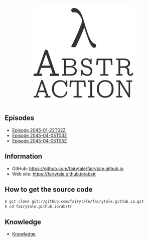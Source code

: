 <!-- IGNORE
<p align="center" class="file-vars">
(* -*- title: "λ Abstraction"; theme: "百合" -*- *)
</p>
IGNORE -->

<p align="center"><a href="./"><img id="logo" 
src="img/abstr-logo.png" width="320px" height="320px" /></a></p>

<!-- IGNORE
<p class="local-vars">
(* Local Variables: *)<br />
(* Stability: experimental *)<br />
(* End: *)<br />
</p>
IGNORE -->

## Episodes

* [Episode 2045-01-22T02Z](episode/2045-01-22T02Z.md)
* [Episode 2045-04-05T03Z](episode/2045-04-05T03Z.md)
* [Episode 2045-04-05T05Z](episode/2045-04-05T05Z.md)

## Information

* GitHub: <https://github.com/fairytale/fairytale.github.io>
* Web site: <https://fairytale.github.io/abstr>

## How to get the source code

```
$ git clone git://github.com/fairytale/fairytale.github.io.git
$ cd fairytale.github.io/abstr
```

## Knowledge

* [Knowledge](knowledge)
